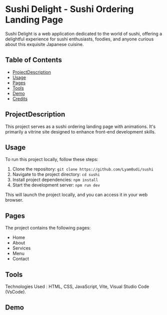 # Sushi Delight - Sushi Ordering Landing Page

Sushi Delight is a web application dedicated to the world of sushi, offering a delightful experience for sushi enthusiasts, foodies, and anyone curious about this exquisite Japanese cuisine.

## Table of Contents

- [ProjectDescription](#projectdescription)
- [Usage](#usage)
- [Pages](#pages)
- [Tools](#tools)
- [Demo](#demo)
- [Credits](#credits)

## ProjectDescription
This project serves as a sushi ordering landing page with animations. It's primarily a vitrine site designed to enhance front-end development skills.

## Usage

To run this project locally, follow these steps:

1. Clone the repository:
```git clone https://github.com/Lyam0udi/sushi ```
3. Navigate to the project directory:
   ```cd sushi```
4. Install project dependencies:
  ```npm install```
5. Start the development server:
   ```npm run dev```

This will launch the project locally, and you can access it in your web browser.

## Pages
The project contains the following pages:

  - Home
  - About
  - Services
  - Menu
  - Contact

## Tools
Technologies Used : HTML, CSS, JavaScript, Vite, Visual Studio Code (VsCode).

## Demo


